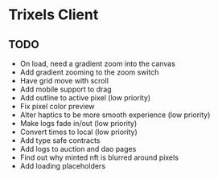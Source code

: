 # Trixels Client

## TODO
- On load, need a gradient zoom into the canvas
- Add gradient zooming to the zoom switch
- Have grid move with scroll
- Add mobile support to drag
- Add outline to active pixel (low priority)
- Fix pixel color preview
- Alter haptics to be more smooth experience (low priority)
- Make logs fade in/out (low priority)
- Convert times to local (low priority)
- Add type safe contracts
- Add logs to auction and dao pages
- Find out why minted nft is blurred around pixels
- Add loading placeholders
